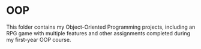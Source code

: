 # OOP
This folder contains my Object-Oriented Programming projects, including an RPG game with multiple features and other assignments completed during my first-year OOP course.
